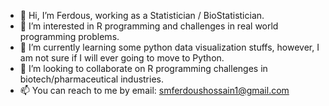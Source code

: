 - 👋 Hi, I’m Ferdous, working as a Statistician / BioStatistician.
- 👀 I’m interested in R programming and challenges in real world programming problems.
- 🌱 I’m currently learning some python data visualization stuffs, however, I am not sure if I will ever going to move to Python.
- 💞️ I’m looking to collaborate on R programming challenges in biotech/pharmaceutical industries. 
- 📫 You can reach to me by email: smferdoushossain1@gmail.com

<!---
hossainferdous/hossainferdous is a ✨ special ✨ repository because its `README.md` (this file) appears on your GitHub profile.
You can click the Preview link to take a look at your changes.
--->
